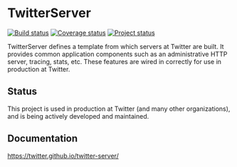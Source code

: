 # TwitterServer

[![Build status](https://travis-ci.org/travisbrown/twitter-server.svg?branch=develop)](https://travis-ci.org/travisbrown/twitter-server)
[![Coverage status](https://img.shields.io/coveralls/travisbrown/twitter-server/develop.svg)](https://coveralls.io/r/travisbrown/twitter-server?branch=develop)
[![Project status](https://img.shields.io/badge/status-active-brightgreen.svg)](#status)

TwitterServer defines a template from which servers at Twitter are
built. It provides common application components such as an
administrative HTTP server, tracing, stats, etc. These features are
wired in correctly for use in production at Twitter.

## Status

This project is used in production at Twitter (and many other organizations),
and is being actively developed and maintained.

## Documentation

<https://twitter.github.io/twitter-server/>
